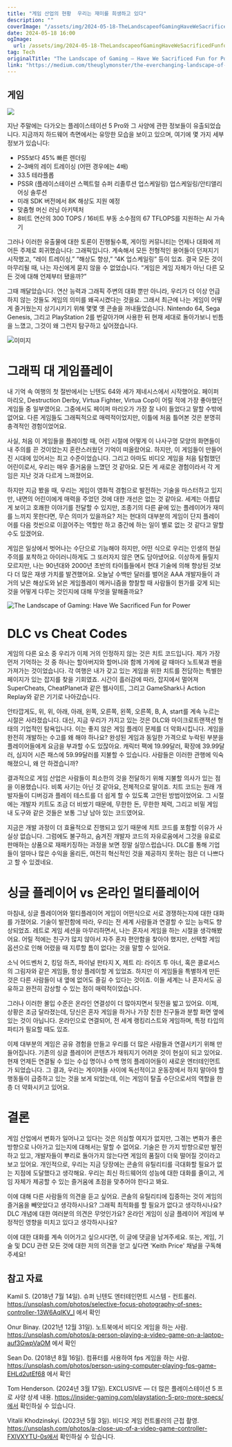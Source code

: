 ```yaml
---
title: "게임 산업의 현황  우리는 재미를 희생하고 있다"
description: ""
coverImage: "/assets/img/2024-05-18-TheLandscapeofGamingHaveWeSacrificedFunforPower_0.png"
date: 2024-05-18 16:00
ogImage:
  url: /assets/img/2024-05-18-TheLandscapeofGamingHaveWeSacrificedFunforPower_0.png
tag: Tech
originalTitle: "The Landscape of Gaming — Have We Sacrificed Fun for Power?"
link: "https://medium.com/theuglymonster/the-everchanging-landscape-of-gaming-have-we-sacrificed-fun-for-power-0e34c241179b"
---
```


## 게임

<img src="/assets/img/2024-05-18-TheLandscapeofGamingHaveWeSacrificedFunforPower_0.png" />

지난 주말에는 다가오는 플레이스테이션 5 Pro와 그 사양에 관한 정보들이 유출되었습니다. 지금까지 하드웨어 측면에서는 유망한 모습을 보이고 있으며, 여기에 몇 가지 세부 정보가 있습니다:

- PS5보다 45% 빠른 렌더링
- 2–3배의 레이 트레이싱 (어떤 경우에는 4배)
- 33.5 테라플롭
- PSSR (플레이스테이션 스펙트럴 슈퍼 리졸루션 업스케일링) 업스케일링/안티앨리어싱 솔루션
- 미래 SDK 버전에서 8K 해상도 지원 예정
- 맞춤형 머신 러닝 아키텍처
- 8비트 연산의 300 TOPS / 16비트 부동 소수점의 67 TFLOPS를 지원하는 AI 가속기

<div class="content-ad"></div>

그러나 이러한 유출물에 대한 토론이 진행될수록, 게이밍 커뮤니티는 언제나 대화에 끼어든 주제로 회귀했습니다: 그래픽입니다. 계속해서 모든 전형적인 용어들이 던져지기 시작했고, “레이 트레이싱,” “해상도 향상,” “4K 업스케일링” 등이 있죠. 결국 모든 것이 마무리될 때, 나는 자신에게 묻지 않을 수 없었습니다. “게임은 게임 자체가 아닌 다른 모든 것에 대해 언제부터 됐을까?”

그때 깨달았습니다. 연산 능력과 그래픽 주변의 대화 뿐만 아니라, 우리가 더 이상 언급하지 않는 것들도 게임의 의미를 왜곡시켰다는 것을요. 그래서 최근에 나는 게임이 어떻게 즐거웠는지 상기시키기 위해 몇몇 옛 콘솔을 꺼내들었습니다. Nintendo 64, Sega Genesis, 그리고 PlayStation 2를 번갈아가며 사용한 뒤 현재 세대로 돌아가보니 빈틈을 느꼈고, 그것이 왜 그런지 탐구하고 싶어졌습니다.

![이미지](/assets/img/2024-05-18-TheLandscapeofGamingHaveWeSacrificedFunforPower_1.png)

# 그래픽 대 게임플레이

<div class="content-ad"></div>

내 기억 속 여행의 첫 절반에서는 닌텐도 64와 세가 제네시스에서 시작했어요. 페이퍼 마리오, Destruction Derby, Virtua Fighter, Virtua Cop이 어릴 적에 가장 좋아했던 게임들 중 일부였어요. 그중에서도 페이퍼 마리오가 가장 잘 나이 들었다고 말할 수밖에 없어요. 다른 게임들도 그래픽적으로 매력적이었지만, 이틀에 처음 틀어본 것은 분명히 충격적인 경험이었어요.

사실, 처음 이 게임들을 플레이할 때, 어린 시절에 어떻게 이 나사구멍 모양의 화면들이 내 주의를 끈 것이었는지 혼란스러웠던 기억이 떠올랐어요. 하지만, 이 게임들이 만들어진 시대에 있어서는 최고 수준이었습니다. 그리고 아마도 비디오 게임을 처음 탐험했던 어린이로서, 우리는 매우 즐거움을 느꼈던 것 같아요. 모든 게 새로운 경험이라서 각 게임은 지난 것과 다르게 느껴졌어요.

하지만 지금 봤을 때, 우리는 게임이 영화적 경험으로 발전하는 기술을 마스터하고 있지만, 내면의 어린이에게 매력을 주었던 것에 대한 개선은 없는 것 같아요. 세계는 아름답게 보이고 호쾌한 이야기를 전달할 수 있지만, 조종기의 다른 끝에 있는 플레이어가 재미를 느끼지 못한다면, 무슨 의미가 있을까요? 저는 현대의 대부분의 게임이 단지 플레이어를 다음 컷씬으로 이끌어주는 역할만 하고 중간에 하는 일이 별로 없는 것 같다고 말할 수도 있겠어요.

게임은 일상에서 벗어나는 수단으로 기능해야 하지만, 어떤 식으로 우리는 인생의 현실주의를 포착하고 아이러니하게도 그 또러자지 않은 면도 담아냈어요. 이상하게 들릴지 모르지만, 나는 90년대와 2000년 초반의 타이틀들에서 현대 기술에 의해 향상된 것보다 더 많은 재생 가치를 발견했어요. 오늘날 수백만 달러를 벌어온 AAA 개발자들이 과거의 낮은 해상도와 낡은 게임플레이 메커니즘을 향찰할 때 사람들이 뭔가를 갖게 되는 것을 어떻게 다루는 것인지에 대해 무엇을 말해줄까요?

<div class="content-ad"></div>

![The Landscape of Gaming: Have We Sacrificed Fun for Power](/assets/img/2024-05-18-TheLandscapeofGamingHaveWeSacrificedFunforPower_2.png)

# DLC vs Cheat Codes

게임의 다른 요소 중 우리가 이제 거의 인정하지 않는 것은 치트 코드입니다. 제가 가장 먼저 기억하는 것 중 하나는 할아버지와 할머니와 함께 가게에 갈 때마다 노트북과 펜을 가져가는 것이었습니다. 각 여행은 내가 갖고 있는 게임을 위한 치트를 전담하는 특별한 페이지가 있는 잡지를 찾을 기회였죠. 시간이 흘러감에 따라, 잡지에서 멀어져 SuperCheats, CheatPlanet과 같은 웹사이트, 그리고 GameShark나 Action Replay와 같은 기기로 나아갔습니다.

안타깝게도, 위, 위, 아래, 아래, 왼쪽, 오른쪽, 왼쪽, 오른쪽, B, A, start를 계속 누르는 시절은 사라졌습니다. 대신, 지금 우리가 가지고 있는 것은 DLC와 마이크로트랜잭션 형태의 기업적인 탐욕입니다. 이는 좋지 않은 게임 플레이 문제를 더 악화시킵니다. 게임을 완전히 개발하는 수고를 왜 해야 하나요? 완성된 게임과 동일한 가격으로 누락된 부분을 플레이어들에게 요금을 부과할 수도 있잖아요. 캐릭터 팩에 19.99달러, 확장에 39.99달러, 심지어 시즌 패스에 59.99달러를 지불할 수 있습니다. 사람들은 이러한 관행에 익숙해졌으니, 왜 안 하겠습니까?

<div class="content-ad"></div>

결과적으로 게임 산업은 사람들이 최소한의 것을 전달하기 위해 지불할 의사가 있는 점을 이용했습니다. 비록 사기는 아닌 것 같아요, 전체적으로 말이죠. 치트 코드는 원래 개발자들이 디버깅과 플레이 테스트를 더 쉽게 할 수 있도록 고안된 방법이었어요. 그 시절에는 개발자 키트도 조금 더 비쌌기 때문에, 무한한 돈, 무한한 체력, 그리고 비밀 게임 내 도구와 같은 것들은 보통 그냥 남아 있는 코드였어요.

지금은 개발 과정이 더 효율적으로 진행되고 있기 때문에 치트 코드를 포함할 이유가 사실상 없습니다. 그럼에도 불구하고, 숨겨진 개발자 코드의 자유로움에서 그것을 유료로 판매하는 상품으로 재패키징하는 과정을 보면 정말 실망스럽습니다. DLC를 통해 기업들이 얼마나 많은 수익을 올리든, 여전히 혁신적인 것을 제공하지 못하는 점은 더 나쁘다고 할 수 있겠네요.

# 싱글 플레이어 vs 온라인 멀티플레이어

<div class="content-ad"></div>

마침내, 싱글 플레이어와 멀티플레이어 게임이 어떤식으로 서로 경쟁하는지에 대한 대화를 가졌어요. 기술이 발전함에 따라, 우리는 전 세계 사람들과 연결할 수 있는 능력도 향상되었죠. 레트로 게임 세션을 마무리하면서, 나는 혼자서 게임을 하는 시절을 생각해봤어요. 어릴 적에는 친구가 많지 않아서 자주 혼자 편안함을 찾아야 했지만, 선택할 게임 옵션으로 인해 어렸을 때 지루할 틈이 없다는 것을 말할 수 있어요.

소닉 어드벤처 2, 킹덤 하츠, 파이널 판타지 X, 제트 리: 라이즈 투 아너, 혹은 콜로서스의 그림자와 같은 게임들, 항상 플레이할 게 있었죠. 하지만 이 게임들을 특별하게 만든 것은 다른 사람들이 내 옆에 없어도 즐길 수 있다는 것이죠. 이들 세계는 나 혼자서도 공유하고 완전히 감상할 수 있는 점이 매력적이었습니다.

그러나 이러한 몰입 수준은 온라인 연결성이 더 많아지면서 뒷전을 밟고 있어요. 이제, 상황은 조금 달라졌는데, 당신은 혼자 게임을 하거나 가장 친한 친구들과 분할 화면 옆에 있는 것이 아닙니다. 온라인으로 연결되어, 전 세계 랭킹리스트와 게임하며, 특정 타입의 파티가 필요할 때도 있죠.

이제 대부분의 게임은 공유 경험을 만들고 우리를 더 많은 사람들과 연결시키기 위해 만들어집니다. 기존의 싱글 플레이어 콘텐츠가 채워지기 어려운 것이 현실이 되고 있어요. 현재 언제든 연결될 수 있는 수십 명이나 수백 명의 플레이어들이 새로운 엔터테인먼트가 되었습니다. 그 결과, 우리는 게이머들 사이에 독선적이고 운동장에서 하지 말아야 할 행동들이 급증하고 있는 것을 보게 되었는데, 이는 게임이 탈출 수단으로서의 역할을 한층 더 약화시키고 있어요.

<div class="content-ad"></div>

# 결론

게임 산업에서 변화가 일어나고 있다는 것은 의심할 여지가 없지만, 그겪는 변화가 좋은 방향으로 나아가고 있는지에 대해서는 말할 수 없어요. 기술은 한 가지 방향으로만 발전하고 있고, 개발자들이 뿌리로 돌아가지 않는다면 게임의 품질이 더욱 떨어질 것이라고 보고 있어요. 개인적으로, 우리는 지금 당장에는 콘솔의 유틸리티를 극대화할 필요가 없는 지점에 도달했다고 생각해요. 우리는 최신 하드웨어의 성능에 대한 대화를 줄이고, 게임 자체가 제공할 수 있는 즐거움에 초점을 맞추어야 한다고 봐요.

이에 대해 다른 사람들의 의견을 듣고 싶어요. 콘솔의 유틸리티에 집중하는 것이 게임의 즐거움을 빼앗았다고 생각하시나요? 그래픽 최적화를 할 필요가 없다고 생각하시나요? DLC 개념에 대한 여러분의 의견은 무엇인가요? 온라인 게임이 싱글 플레이어 게임에 부정적인 영향을 미치고 있다고 생각하시나요?

이에 대한 대화를 계속 이어가고 싶으시다면, 이 글에 댓글을 남겨주세요. 또는, 게임, 기술 및 DCU 관련 모든 것에 대한 저의 의견을 얻고 싶다면 'Keith Price' 채널을 구독해주세요!

<div class="content-ad"></div>

## 참고 자료

Kamil S. (2018년 7월 14일). 슈퍼 닌텐도 엔터테인먼트 시스템 - 컨트롤러. https://unsplash.com/photos/selective-focus-photography-of-snes-controller-13W6AqIKV_I 에서 확인

Onur Binay. (2021년 12월 31일). 노트북에서 비디오 게임을 하는 사람. https://unsplash.com/photos/a-person-playing-a-video-game-on-a-laptop-auf3GwpVaOM 에서 확인

Sean Do. (2018년 8월 16일). 컴퓨터를 사용하여 fps 게임을 하는 사람. https://unsplash.com/photos/person-using-computer-playing-fps-game-EHLd2utEf68 에서 확인

<div class="content-ad"></div>

Tom Henderson. (2024년 3월 17일). EXCLUSIVE — 더 많은 플레이스테이션 5 프로 사양 상세 내용. https://insider-gaming.com/playstation-5-pro-more-specs/에서 확인하실 수 있습니다.

Vitalii Khodzinskyi. (2023년 5월 3일). 비디오 게임 컨트롤러의 근접 촬영. https://unsplash.com/photos/a-close-up-of-a-video-game-controller-FXlVXYTU-0s에서 확인하실 수 있습니다.
